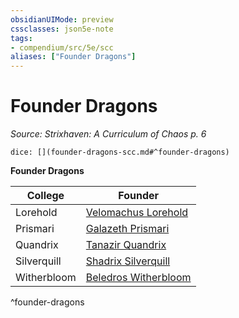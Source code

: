 ```yaml
---
obsidianUIMode: preview
cssclasses: json5e-note
tags:
- compendium/src/5e/scc
aliases: ["Founder Dragons"]
---
```

# Founder Dragons
*Source: Strixhaven: A Curriculum of Chaos p. 6* 

`dice: [](founder-dragons-scc.md#^founder-dragons)`

**Founder Dragons**

| College | Founder |
|---------|---------|
| Lorehold | [Velomachus Lorehold](/compendium/bestiary/npc/velomachus-lorehold-scc.md) |
| Prismari | [Galazeth Prismari](/compendium/bestiary/npc/galazeth-prismari-scc.md) |
| Quandrix | [Tanazir Quandrix](/compendium/bestiary/npc/tanazir-quandrix-scc.md) |
| Silverquill | [Shadrix Silverquill](/compendium/bestiary/npc/shadrix-silverquill-scc.md) |
| Witherbloom | [Beledros Witherbloom](/compendium/bestiary/npc/beledros-witherbloom-scc.md) |
^founder-dragons